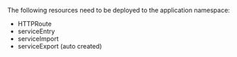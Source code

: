 The following resources need to be deployed to the application namespace:

- HTTPRoute
- serviceEntry
- serviceImport
- serviceExport (auto created)
